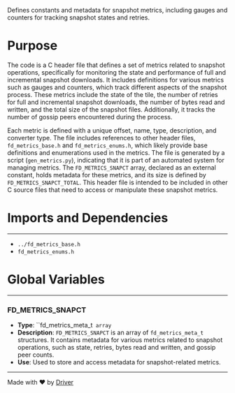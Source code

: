 <!--------------------------------------------------------------------------------->
<!-- IMPORTANT: This file is auto-generated by Driver (https://driver.ai). -------->
<!-- Manual edits may be overwritten on future commits. --------------------------->
<!--------------------------------------------------------------------------------->

Defines constants and metadata for snapshot metrics, including gauges and counters for tracking snapshot states and retries.

# Purpose
The code is a C header file that defines a set of metrics related to snapshot operations, specifically for monitoring the state and performance of full and incremental snapshot downloads. It includes definitions for various metrics such as gauges and counters, which track different aspects of the snapshot process. These metrics include the state of the tile, the number of retries for full and incremental snapshot downloads, the number of bytes read and written, and the total size of the snapshot files. Additionally, it tracks the number of gossip peers encountered during the process.

Each metric is defined with a unique offset, name, type, description, and converter type. The file includes references to other header files, `fd_metrics_base.h` and `fd_metrics_enums.h`, which likely provide base definitions and enumerations used in the metrics. The file is generated by a script (`gen_metrics.py`), indicating that it is part of an automated system for managing metrics. The `FD_METRICS_SNAPCT` array, declared as an external constant, holds metadata for these metrics, and its size is defined by `FD_METRICS_SNAPCT_TOTAL`. This header file is intended to be included in other C source files that need to access or manipulate these snapshot metrics.
# Imports and Dependencies

---
- `../fd_metrics_base.h`
- `fd_metrics_enums.h`


# Global Variables

---
### FD\_METRICS\_SNAPCT
- **Type**: ``fd_metrics_meta_t` array`
- **Description**: `FD_METRICS_SNAPCT` is an array of `fd_metrics_meta_t` structures. It contains metadata for various metrics related to snapshot operations, such as state, retries, bytes read and written, and gossip peer counts.
- **Use**: Used to store and access metadata for snapshot-related metrics.



---
Made with ❤️ by [Driver](https://www.driver.ai/)